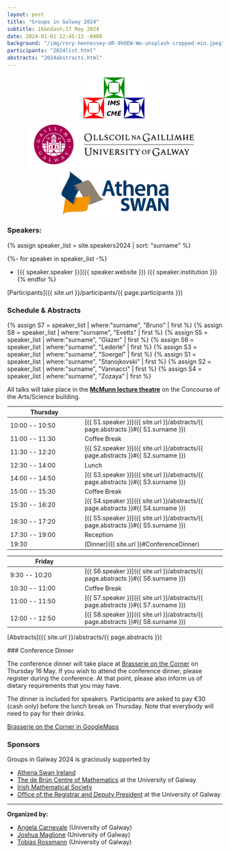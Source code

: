 ```yaml
---
layout: post
title: "Groups in Galway 2024"
subtitle: 16&ndash;17 May 2024
date: 2024-01-01 12:45:13 -0400
background: "/img/rory-hennessey-UR-9hOEW-Ww-unsplash-cropped-min.jpeg"
participants: "2024list.html"
abstracts: "2024abstracts.html"
---
```


<center><p>
    <a href="https://irishmathsoc.org/"><img width="150" src="/img/ims-2t.png" alt="Irish Mathematical Society logo"/></a>
    &nbsp;
    <a href="https://www.universityofgalway.ie/registrar/" alt="The University of Galway logo with some text"><img width="400" src="/img/University_Of_Galway_Logo__Positive_Landscape_RGB.png"/></a>
    <a href="https://www.advance-he.ac.uk/equality-charters/international-charters/athena-swan-ireland" alt="The Athena Swan logo"><img width="250" src="/img/Athena-Swan.png"></a>
</p></center>


### Speakers: 

{% assign speaker_list = site.speakers2024 | sort: "surname" %}

{%- for speaker in speaker_list -%}
- [{{ speaker.speaker }}]({{ speaker.website }}) ({{ speaker.institution }})
{% endfor %}

[Participants]({{ site.url }}/participants/{{ page.participants }})


### Schedule & Abstracts 

{% assign S7 = speaker_list | where:"surname", "Bruno" | first %}
{% assign S8 = speaker_list | where:"surname", "Evetts" | first %}
{% assign S5 = speaker_list | where:"surname", "Glazer" | first %}
{% assign S6 = speaker_list | where:"surname", "Lederle" | first %}
{% assign S3 = speaker_list | where:"surname", "Soergel" | first %}
{% assign S1 = speaker_list | where:"surname", "Stanojkovski" | first %}
{% assign S2 = speaker_list | where:"surname", "Vannacci" | first %}
{% assign S4 = speaker_list | where:"surname", "Zozaya" | first %}

All talks will take place in the **[McMunn lecture theatre](https://maps.app.goo.gl/QkTw6Jkf6PsVkbqG6)** on the Concourse of the Arts/Science building.

| <span style="display: inline-block; width:160px">Thursday</span> | <span style="display: inline-block; width:200px"></span> | 
| -------------- | --- | 
| 10:00 -- 10:50 | [{{ S1.speaker }}]({{ site.url }}/abstracts/{{ page.abstracts }}#{{ S1.surname }}) |
| 11:00 -- 11:30 | Coffee Break | | 
| 11:30 -- 12:20 | [{{ S2.speaker }}]({{ site.url }}/abstracts/{{ page.abstracts }}#{{ S2.surname }}) |
| 12:30 -- 14:00 | Lunch | | 
| 14:00 -- 14:50 | [{{ S3.speaker }}]({{ site.url }}/abstracts/{{ page.abstracts }}#{{ S3.surname }}) |
| 15:00 -- 15:30 | Coffee Break | | 
| 15:30 -- 16:20 | [{{ S4.speaker }}]({{ site.url }}/abstracts/{{ page.abstracts }}#{{ S4.surname }}) |
| 16:30 -- 17:20 | [{{ S5.speaker }}]({{ site.url }}/abstracts/{{ page.abstracts }}#{{ S5.surname }}) |
| 17:30 -- 19:00 | Reception | 
| 19:30 | [Dinner]({{ site.url }}#ConferenceDinner) | 

<p></p>

| <span style="display: inline-block; width:160px">Friday</span> | <span style="display: inline-block; width:200px"></span> | 
| -------------- | --- | 
| 9:30 -- 10:20 | [{{ S6.speaker }}]({{ site.url }}/abstracts/{{ page.abstracts }}#{{ S6.surname }}) |
| 10:30 -- 11:00 | Coffee Break | | 
| 11:00 -- 11:50 | [{{ S7.speaker }}]({{ site.url }}/abstracts/{{ page.abstracts }}#{{ S7.surname }}) |
| 12:00 -- 12:50 | [{{ S8.speaker }}]({{ site.url }}/abstracts/{{ page.abstracts }}#{{ S8.surname }}) |



[Abstracts]({{ site.url }}/abstracts/{{ page.abstracts }})

<span id="ConferenceDinner">
### Conference Dinner 

The conference dinner will take place at [Brasserie on the Corner](https://brasseriegalway.com/)
on Thursday 16 May. If you wish to attend the conference dinner, please
register during the conference. At that point, please also inform us of
dietary requirements that you may have.

The dinner is included for speakers. Participants are asked to pay €30 (cash
only) before the lunch break on Thursday. Note that everybody will need to pay
for their drinks.

[Brasserie on the Corner in GoogleMaps](https://maps.app.goo.gl/YWdJuV13YkCPwmDW8)

### Sponsors

Groups in Galway 2024 is graciously supported by 
- [Athena Swan Ireland](https://www.advance-he.ac.uk/equality-charters/international-charters/athena-swan-ireland)
- [The de Brún Centre of Mathematics](https://www.universityofgalway.ie/researchcentres/collegeofscience/debrun-centre/) at the University of Galway
- [Irish Mathematical Society](https://irishmathsoc.org/)
- [Office of the Registrar and Deputy President](https://www.universityofgalway.ie/registrar/) at the University of Galway

---

**Organized by:**
- [Angela Carnevale](https://angelacarnevale.github.io/) (University of Galway)
- [Joshua Maglione](https://joshmaglione.com) (University of Galway)
- [Tobias Rossmann](https://torossmann.github.io/) (University of Galway)
